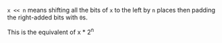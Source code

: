 `x << n` means shifting all the bits of `x` to the left by `n` places then padding the right-added bits with `0`s.

This is the equivalent of x * 2<sup>n</sup>